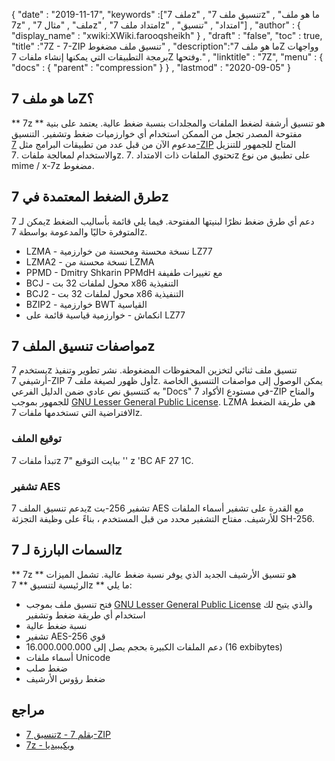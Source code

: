 {
  "date" : "2019-11-17",
  "keywords" :["ملف 7z" , "تنسيق ملف 7z" , "ما هو ملف 7z" , "ملف" , "مثال 7z" , "امتداد ملف 7z" , "امتداد" , "تنسيق"] ,
  "author" : {
    "display_name" : "xwiki:XWiki.farooqsheikh"
} ,
  "draft" : "false",
  "toc" : true,
  "title" :"7Z - 7-ZIP تنسيق ملف مضغوط" ,
  "description":"ما هو ملف 7Z وواجهات برمجة التطبيقات التي يمكنها إنشاء ملفات 7Z وفتحها." ,
  "linktitle" : "7Z",
  "menu" : {
    "docs" : {
      "parent" : "compression"
}
} ,
  "lastmod" : "2020-09-05"
}

## ما هو ملف 7Z؟

** 7z ** هو تنسيق أرشفة لضغط الملفات والمجلدات بنسبة ضغط عالية. يعتمد على بنية مفتوحة المصدر تجعل من الممكن استخدام أي خوارزميات ضغط وتشفير. التنسيق مدعوم الآن من قبل عدد من تطبيقات البرامج مثل [7-ZIP](https://www.7-zip.org/) المتاح للجمهور للتنزيل والاستخدام لمعالجة ملفات .7z. تحتوي الملفات ذات الامتداد .7z على تطبيق من نوع mime / x-7z مضغوط.

## طرق الضغط المعتمدة في 7z ##

يمكن لـ 7z دعم أي طرق ضغط نظرًا لبنيتها المفتوحة. فيما يلي قائمة بأساليب الضغط المتوفرة حاليًا والمدعومة بواسطة 7z.

* LZMA - نسخة محسنة ومحسنة من خوارزمية LZ77
* LZMA2 - نسخة محسنة من LZMA
* PPMD - Dmitry Shkarin PPMdH مع تغييرات طفيفة
* BCJ - محول لملفات 32 بت x86 التنفيذية
* BCJ2 - محول لملفات 32 بت x86 التنفيذية
* BZIP2 - خوارزمية BWT القياسية
* انكماش - خوارزمية قياسية قائمة على LZ77

## مواصفات تنسيق الملف 7z

يستخدم 7z تنسيق ملف ثنائي لتخزين المحفوظات المضغوطة. نشر تطوير وتنفيذ أرشيفي 7-ZIP أول ظهور لصيغة ملف 7z. يمكن الوصول إلى مواصفات التنسيق الخاصة به كتنسيق نص عادي ضمن الدليل الفرعي "Docs" في مستودع الأكواد 7-ZIP والمتاح للجمهور بموجب [GNU Lesser General Public License](https://www.gnu.org/copyleft/lesser.html). LZMA هي طريقة الضغط الافتراضية التي تستخدمها ملفات 7z.

### توقيع الملف

تبدأ ملفات 7z ببايت التوقيع "7 '' z 'BC AF 27 1C.

### تشفير AES

يدعم تنسيق الملف 7z تشفير 256-بت AES مع القدرة على تشفير أسماء الملفات للأرشيف. مفتاح التشفير محدد من قبل المستخدم ، بناءً على وظيفة التجزئة SH-256.

## السمات البارزة لـ 7z

** 7z ** هو تنسيق الأرشيف الجديد الذي يوفر نسبة ضغط عالية. تشمل الميزات الرئيسية لتنسيق ** 7z ** ما يلي:

* فتح تنسيق ملف بموجب [GNU Lesser General Public License](https://www.gnu.org/copyleft/lesser.html) والذي يتيح لك استخدام أي طريقة ضغط وتشفير
* نسبة ضغط عالية
* تشفير AES-256 قوي
* دعم الملفات الكبيرة بحجم يصل إلى 16.000.000.000 (16 exbibytes)
* أسماء ملفات Unicode
* ضغط صلب
* ضغط رؤوس الأرشيف

## مراجع

* [تنسيق 7z - بقلم 7-ZIP](https://www.7-zip.org/7z.html)
* [7z - ويكيبيديا](https://en.wikipedia.org/wiki/7z)

